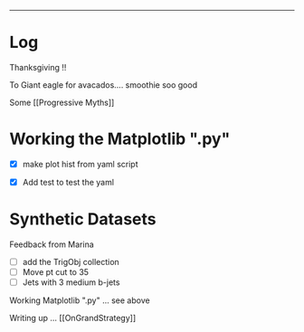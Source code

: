 

---

# Log

Thanksgiving !! 

To Giant eagle for avacados.... smoothie soo good

Some [[Progressive Myths]]

# Working the Matplotlib ".py"
- [x]  make plot hist from yaml script
- [x]  Add test to test the yaml 



# Synthetic Datasets 
Feedback from Marina
- [ ] add the TrigObj collection
- [ ] Move pt cut to 35
- [ ] Jets with 3 medium b-jets

Working Matplotlib ".py" ... see above

Writing up ... [[OnGrandStrategy]]
